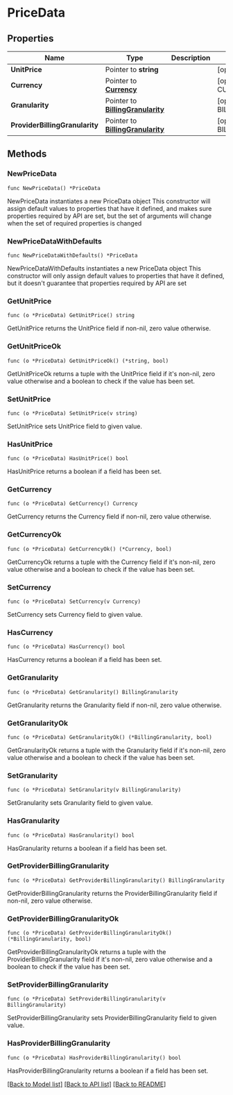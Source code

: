 # PriceData

## Properties

Name | Type | Description | Notes
------------ | ------------- | ------------- | -------------
**UnitPrice** | Pointer to **string** |  | [optional] 
**Currency** | Pointer to [**Currency**](Currency.md) |  | [optional] [default to CURRENCY_UNDEFINED]
**Granularity** | Pointer to [**BillingGranularity**](BillingGranularity.md) |  | [optional] [default to BILLINGGRANULARITY_UNDEFINED]
**ProviderBillingGranularity** | Pointer to [**BillingGranularity**](BillingGranularity.md) |  | [optional] [default to BILLINGGRANULARITY_UNDEFINED]

## Methods

### NewPriceData

`func NewPriceData() *PriceData`

NewPriceData instantiates a new PriceData object
This constructor will assign default values to properties that have it defined,
and makes sure properties required by API are set, but the set of arguments
will change when the set of required properties is changed

### NewPriceDataWithDefaults

`func NewPriceDataWithDefaults() *PriceData`

NewPriceDataWithDefaults instantiates a new PriceData object
This constructor will only assign default values to properties that have it defined,
but it doesn't guarantee that properties required by API are set

### GetUnitPrice

`func (o *PriceData) GetUnitPrice() string`

GetUnitPrice returns the UnitPrice field if non-nil, zero value otherwise.

### GetUnitPriceOk

`func (o *PriceData) GetUnitPriceOk() (*string, bool)`

GetUnitPriceOk returns a tuple with the UnitPrice field if it's non-nil, zero value otherwise
and a boolean to check if the value has been set.

### SetUnitPrice

`func (o *PriceData) SetUnitPrice(v string)`

SetUnitPrice sets UnitPrice field to given value.

### HasUnitPrice

`func (o *PriceData) HasUnitPrice() bool`

HasUnitPrice returns a boolean if a field has been set.

### GetCurrency

`func (o *PriceData) GetCurrency() Currency`

GetCurrency returns the Currency field if non-nil, zero value otherwise.

### GetCurrencyOk

`func (o *PriceData) GetCurrencyOk() (*Currency, bool)`

GetCurrencyOk returns a tuple with the Currency field if it's non-nil, zero value otherwise
and a boolean to check if the value has been set.

### SetCurrency

`func (o *PriceData) SetCurrency(v Currency)`

SetCurrency sets Currency field to given value.

### HasCurrency

`func (o *PriceData) HasCurrency() bool`

HasCurrency returns a boolean if a field has been set.

### GetGranularity

`func (o *PriceData) GetGranularity() BillingGranularity`

GetGranularity returns the Granularity field if non-nil, zero value otherwise.

### GetGranularityOk

`func (o *PriceData) GetGranularityOk() (*BillingGranularity, bool)`

GetGranularityOk returns a tuple with the Granularity field if it's non-nil, zero value otherwise
and a boolean to check if the value has been set.

### SetGranularity

`func (o *PriceData) SetGranularity(v BillingGranularity)`

SetGranularity sets Granularity field to given value.

### HasGranularity

`func (o *PriceData) HasGranularity() bool`

HasGranularity returns a boolean if a field has been set.

### GetProviderBillingGranularity

`func (o *PriceData) GetProviderBillingGranularity() BillingGranularity`

GetProviderBillingGranularity returns the ProviderBillingGranularity field if non-nil, zero value otherwise.

### GetProviderBillingGranularityOk

`func (o *PriceData) GetProviderBillingGranularityOk() (*BillingGranularity, bool)`

GetProviderBillingGranularityOk returns a tuple with the ProviderBillingGranularity field if it's non-nil, zero value otherwise
and a boolean to check if the value has been set.

### SetProviderBillingGranularity

`func (o *PriceData) SetProviderBillingGranularity(v BillingGranularity)`

SetProviderBillingGranularity sets ProviderBillingGranularity field to given value.

### HasProviderBillingGranularity

`func (o *PriceData) HasProviderBillingGranularity() bool`

HasProviderBillingGranularity returns a boolean if a field has been set.


[[Back to Model list]](../README.md#documentation-for-models) [[Back to API list]](../README.md#documentation-for-api-endpoints) [[Back to README]](../README.md)


